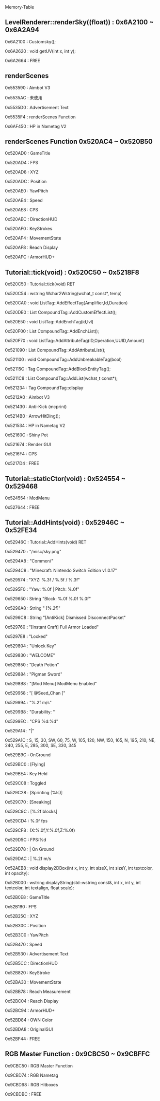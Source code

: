 Memory-Table

## LevelRenderer::renderSky((float)) : 0x6A2100 ~ 0x6A2A94

0x6A2100 : Customsky();

0x6A2620 : void getUV(int x, int y);

0x6A2664 : FREE

## renderScenes

0x553590 : Aimbot V3

0x5535AC : 未使用

0x5535D0 : Advertisement Text

0x5535F4 : renderScenes Function

0x6AF450 : HP in Nametag V2

## renderScenes Function 0x520AC4 ~ 0x520B50

0x520AD0 : GameTitle

0x520AD4 : FPS

0x520AD8 : XYZ

0x520ADC : Position

0x520AE0 : YawPitch

0x520AE4 : Speed

0x520AE8 : CPS

0x520AEC : DirectionHUD

0x520AF0 : KeyStrokes

0x520AF4 : MovementState

0x520AF8 : Reach Display

0x520AFC : ArmorHUD+

## Tutorial::tick(void) : 0x520C50 ~ 0x5218F8

0x520C50 : Tutorial::tick(void) RET

0x520C54 : wstring Wchar2Wstring(wchat_t const*, temp)

0x520CA0 : void ListTag::AddEffectTag(Amplifier,Id,Duration)

0x520DE0 : List CompoundTag::AddCustomEffectList();

0x520E50 : void ListTag::AddEnchTag(id,lvl)

0x520F00 : List CompoundTag::AddEnchList();

0x520F70 : void ListTag::AddAttributeTag(ID,Operation,UUID,Amount)

0x521090 : List CompoundTag::AddAttributeList();

0x521100 : void CompoundTag::AddUnbreakableTag(bool)

0x52115C : Tag CompoundTag::AddBlockEntityTag();

0x5211C8 : List CompoundTag::AddList(wchat_t const*);

0x521234 : Tag CompoundTag::display

0x5212A0 : Aimbot V3

0x521430 : Anti-Kick (mcprint)

0x5214B0 : ArrowHitDing();

0x521534 : HP in Nametag V2

0x52160C : Shiny Pot

0x521674 : Render GUI

0x5216F4 : CPS

0x5217D4 : FREE

## Tutorial::staticCtor(void) : 0x524554 ~ 0x529468

0x524554 : ModMenu

0x527644 : FREE

## Tutorial::AddHints(void) : 0x52946C ~ 0x52FE34

0x52946C : Tutorial::AddHints(void) RET

0x529470 : "/misc/sky.png"

0x5294A8 : "Common/"

0x5294C8 : "Minecraft: Nintendo Switch Edition v1.0.17"

0x529574 : "XYZ: %.3f / %.5f / %.3f"

0x5295F0 : "Yaw: %.0f | Pitch: %.0f"

0x529650 : String "Block: %.0f %.0f %.0f"

0x5296A8 : String " [%.2f]"

0x5296C8 : String "[AntiKick] Dismissed DisconnectPacket"

0x529760 : "[Instant Craft] Full Armor Loaded"

0x5297E8 : "Locked"

0x529804 : "Unlock Key"

0x529830 : "WELCOME"

0x529850 : "Death Potion"

0x529884 : "Pigman Sword"

0x5298B8 : "[Mod Menu] ModMenu Enabled"

0x529958 : "[ @Seed_Chan ]"

0x529994 : "%.2f m/s"

0x5299B8 : "Durability: "

0x5299EC : "CPS %d:%d"

0x529A14 : "|"

0x529A1C : S, 15, 30, SW, 60, 75, W, 105, 120, NW, 150, 165, N, 195, 210, NE, 240, 255, E, 285, 300, SE, 330, 345

0x529B9C : OnGround

0x529BC0 : [Flying]

0x529BE4 : Key Held

0x529C08 : Toggled

0x529C28 : [Sprinting (%ls)]

0x529C70 : [Sneaking]

0x529C9C : [%.2f blocks]

0x529CD4 : %.0f fps

0x529CF8 : (X:%.0f,Y:%.0f,Z:%.0f)

0x529D5C : FPS:%d

0x529D78 : | On Ground

0x529DAC : | %.2f m/s

0x52AEB8 : void display2DBox(int x, int y, int sizeX, int sizeY, int textcolor, int opacity):

0x52B000 : wstring displayString(std::wstring const&, int x, int y, int textcolor, int textalign, float scale):

0x52B0E8 : GameTitle

0x52B180 : FPS

0x52B25C : XYZ

0x52B30C : Position

0x52B3C0 : YawPitch

0x52B470 : Speed

0x52B530 : Advertisement Text

0x52B5CC : DirectionHUD

0x52B820 : KeyStroke

0x52BA30 : MovementState

0x52BB78 : Reach Measurement

0x52BC04 : Reach Display

0x52BC94 : ArmorHUD+

0x52BD84 : OWN Color

0x52BDA8 : OriginalGUI

0x52BF44 : FREE

## RGB Master Function : 0x9CBC50 ~ 0x9CBFFC

0x9CBC50 : RGB Master Function

0x9CBD74 : RGB Nametag

0x9CBD98 : RGB Hitboxes

0x9CBDBC : FREE
